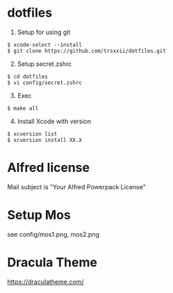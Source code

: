 # dotfiles

1. Setup for using git
```
$ xcode-select --install
$ git clone https://github.com/trsxxii/dotfiles.git
```

2. Setup secret.zshrc
```
$ cd dotfiles
$ vi config/secret.zshrc
```

3. Exec
```
$ make all
```

4. Install Xcode with version
```
$ xcversion list
$ xcversion install XX.X
```

# Alfred license
Mail subject is "Your Alfred Powerpack License"

# Setup Mos
see config/mos1.png, mos2.png

# Dracula Theme
https://draculatheme.com/
